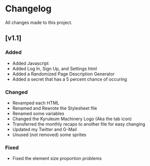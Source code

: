 # Changelog
All changes made to this project.

## [v1.1]

### Added

- Added Javascript
- Added Log In, Sign Up, and Settings html
- Added a Randomized Page Description Generator
- Added a secret that has a 5 percent chance of occuring

### Changed

- Revamped each HTML
- Renamed and Rewrote the Stylesheet file
- Renamed some variables
- Changed the Kyruleum Machinery Logo (Aka the tab icon)
- Transferred the monthly recaps to another file for easy changing
- Updated my Twitter and G-Mail
- Unused (not removed) some sprites

### Fixed

- Fixed the element size proportion problems

